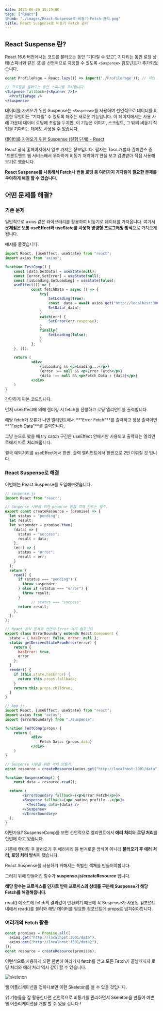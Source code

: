 ```yaml
---
date: 2021-06-20 15:19:00
tags: ["React"]
thumb: "./images/React-Suspense로-비동기-Fetch-관리.png"
title: React Suspense로 비동기 Fetch 관리
---
```


## React Suspense 란?

React 16.6 버전에서는 코드를 불러오는 동안 “기다릴 수 있고”, 기다리는 동안 로딩 상태(스피너와 같은 것)를 선언적으로 지정할 수 있도록 `<Suspense>` 컴포넌트가 추가되었습니다.

```jsx
const ProfilePage = React.lazy(() => import('./ProfilePage')); // 지연 로딩

// 프로필을 불러오는 동안 스피너를 표시합니다
<Suspense fallback={<Spinner />}>
  <ProfilePage />
</Suspense>
```

데이터를 가져오기 위한 Suspense는 `<Suspense>`를 사용하여 선언적으로 데이터를 비롯한 무엇이든 “기다릴” 수 있도록 해주는 새로운 기능입니다. 이 페이지에서는 사용 사례 가운데 데이터 로딩에 초점을 두지만, 이 기능은 이미지, 스크립트, 그 밖의 비동기 작업을 기다리는 데에도 사용될 수 있습니다.

[데이터를 가져오기 위한 Suspense (실험 단계) - React](https://ko.reactjs.org/docs/concurrent-mode-suspense.html#what-is-suspense-exactly)

 React  공식 홈페이지에서 일부 가져온 정보입니다.  필자는 Toss 개발자 컨퍼런스 중 '프론트엔드 웹 서비스에서 우아하게 비동기 처리하기'편을 보고 감명받아 직접 사용해보기로 했습니다.

**React Suspense를 사용해서  Fetch나 번들 로딩 등 여러가지 기다림이 필요한 문제를 우아하게 해결 할 수 있습니다.**

## 어떤 문제를 해결?

### 기존 문제

 일반적으로 axios 같은 라이브러리를 활용하여 비동기로 데이터를 가져옵니다. 여기서 **문제점은 보통 useEffect와 useState를 사용해 명령형 프로그래밍 방식**으로 가져오게 됩니다.

 예시를 들겠습니다.

```jsx
import React, {useEffect, useState} from "react";
import axios from "axios";

function TestComp() {
	const [data,SetData] = useState(null);
	const [error,SetError] = useState(null);
	const [isLoading,SetLoading] = useState(false);
	useEffect(() => {
			const fetchData = async () => {
				try{
					SetLoading(true);
					const _data = await axios.get("http://localhost:3000/data");
					SetData(_data);
				}
				catch(err) {
					SetError(err.response);
				}
				finally{
					SetLoading(false);
				}
			};
	}, []);
	
	return (
			<div>
				{isLoading && <p>Loading...</p>}
				{error !== null && <p>Error Fetch</p>}
				{data !== null && <p>Fetch Data : {data}</p>} 
			</div>
	)
}
```

 간단하게 짜본 코드입니다.

 먼저 useEffect에 의해 렌더링 시 fetch를 진행하고 로딩 엘리먼트를 출력합니다.

해당 fetch가 오류가 나면 엘리먼트에서 **"Error Fetch"**를 출력하고 정상 출력이면 **"Fetch Data"**를 출력합니다.

그냥 눈으로 봤을 때 try catch 구간은 useEffect 안에서만 사용되고 출력되는 엘리먼트에서 따로 처리해줍니다.

결국 예외처리를 useEffect에서 한번, 출력 엘리먼트에서 한번으로 2번 이뤄질 것 입니다.

### React Suspense로 해결

 이번에는 React Suspense를 도입해보겠습니다.

```jsx
// suspense.js
import React from "react";

// Suspense 사용을 위한 promise 통합 객체 만드는 함수.
export const createResource = (promise) => {
  let status = "pending";
  let result;
  let suspender = promise.then(
    (data) => {
      status = "success";
      result = data;
    },
    (err) => {
      status = "error";
      result = err;
    }
  );
  return {
    read() {
      if (status === "pending") {
        throw suspender;
      } else if (status === "error") {
        throw result;
      }
			// status === "success"
      return result;
    },
  };
};

// React 공식 문서의 선언적 Error 처리 컴포넌트
export class ErrorBoundary extends React.Component {
  state = { hasError: false, error: null };
  static getDerivedStateFromError(error) {
    return {
      hasError: true,
      error
    };
  }
  render() {
    if (this.state.hasError) {
      return this.props.fallback;
    }
    return this.props.children;
  }
}
```

```jsx
// App.js
import React, {useEffect, useState} from "react";
import axios from "axios";
import {ErrorBoundary} from "./suspense";

function TestComp(props) {
	return (
			<div>
				Fetch Data: {props.data}
			</div>
	)
}

// Suspense 사용을 위한 객체 만들기.
const resource = createResource(axios.get("http://localhost:3001/data"));

function SuspenseComp() {
	const data = resource.read();

  return (
		<ErrorBoundary fallback={<p>Error Fetch</p>}>
	    <Suspense fallback={<p>Loading profile...</p>}>
	      <TestComp data={data} />
	    </Suspense>
		</ErrorBoundary>
  );
}
```

 어떤가요? SuspenseComp를 보면 선언적으로 엘리먼트에서 **에러 처리**와 **로딩 처리**를 한번에 하고 있습니다.

기존에 렌더링 후 불러오기 후 에러처리 등 번거로운 방식이 아니라 **불러오기 후 에러 처리, 로딩 처리 방식**이 됐습니다.

React Suspense를 사용하기 위해서는 특별한 객체를 만들어야합니다.

그러기 위해  만들어진 함수가 **suspense.js/createResource** 입니다.

**해당 함수는 프로미스를 인자로 받아 프로미스의 상태를 구분해 Suspense가 해당 Fetch를 해결해줍니다.** 

read() 메소드에 fetch의 결과값이 반환되기 때문에 꼭 Suspense가 사용된 컴포넌트 내에서 read()를 불러와  해당 데이터를 필요한 컴포넌트에 props로 넘겨줘야합니다.

### 여러개의 Fetch 활용

```jsx
const promises = Promise.all([
  axios.get("http://localhost:3001/data"),
  axios.get("http://localhost:3001/data2"),
]);
const resource = createResource(promises);
```

이런식으로 사용하게 되면 한번에 여러가지 fetch를 받고 모든 Fetch가 끝날때까지 로딩 처리와 에러 처리 역시 같이 할 수 있습니다.

![skeleton](https://user-images.githubusercontent.com/41789633/122724097-93c16680-d2ae-11eb-9b52-b97764e9e3b4.gif)

웹 어플리케이션을 접하다보면 이런 Skeleton를 볼 수 있을 것입니다.

위 기능들을 잘 활용한다면 선언적으로 비동기를 관리하면서 Skeleton을 만들어 예쁜 웹 어플리케이션을 개발 할 수 있을 겁니다 !